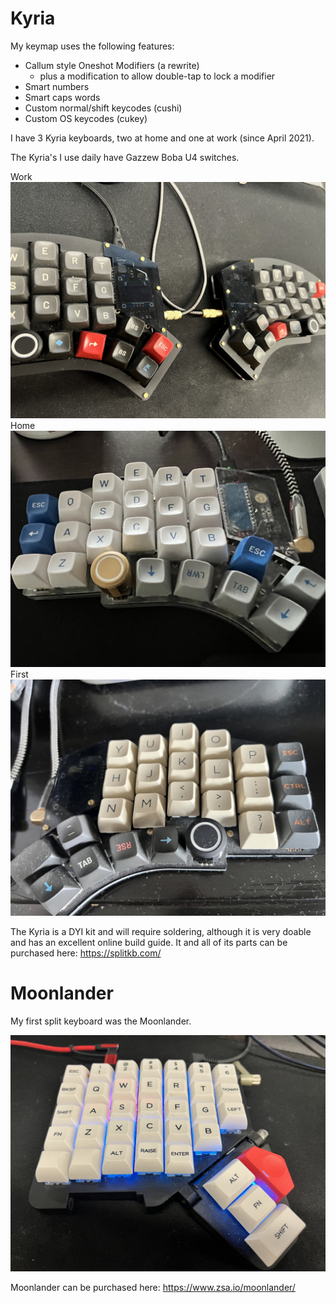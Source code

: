 # Kyria

My keymap uses the following features:
- Callum style Oneshot Modifiers (a rewrite)
  - plus a modification to allow double-tap to lock a modifier
- Smart numbers 
- Smart caps words
- Custom normal/shift keycodes (cushi)
- Custom OS keycodes (cukey)


I have 3 Kyria keyboards, two at home and one at work (since April 2021).

The Kyria's I use daily have Gazzew Boba U4 switches.

Work ![image](Kyria-work.jpg)
Home ![image](Kyria-home2.jpg)
First ![image](Kyria-home1.jpg)

The Kyria is a DYI kit and will require soldering, although it is very doable and has an excellent online build guide. It and all of its parts can be purchased here: https://splitkb.com/

# Moonlander

My first split keyboard was the Moonlander.

![image](Moonlander.jpg)

Moonlander can be purchased here: https://www.zsa.io/moonlander/
